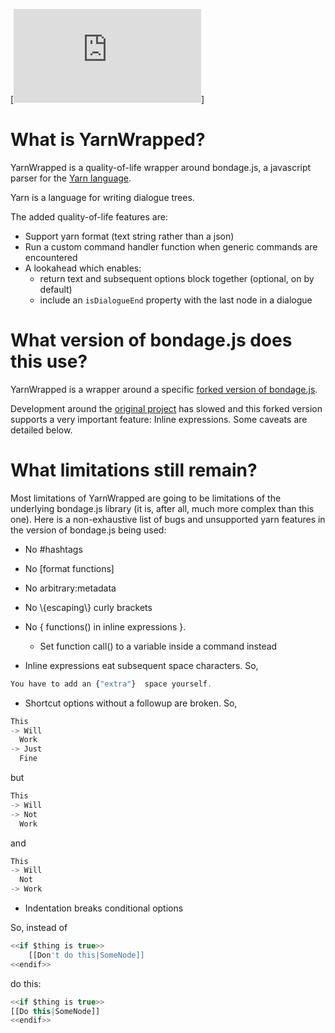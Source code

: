 [![Coverage Badge](https://img.shields.io/endpoint?url=https://gist.githubusercontent.com/<YourUsername>/<gist_id>/raw/<your-repo>__heads_main.json)]

# What is YarnWrapped?

YarnWrapped is a quality-of-life wrapper around bondage.js, a javascript parser for the [Yarn language](https://yarnspinner.dev/).

Yarn is a language for writing dialogue trees.

The added quality-of-life features are:
  - Support yarn format (text string rather than a json)
  - Run a custom command handler function when generic commands are encountered
  - A lookahead which enables:
    - return text and subsequent options block together (optional, on by default)
    - include an `isDialogueEnd` property with the last node in a dialogue


# What version of bondage.js does this use?

YarnWrapped is a wrapper around a specific [forked version of bondage.js](https://github.com/alforno/bondage.js).

Development around the [original project](https://github.com/hylyh/bondage.js) has slowed and this forked version supports a very important feature: Inline expressions. Some caveats are detailed below.


# What limitations still remain?

Most limitations of YarnWrapped are going to be limitations of the underlying bondage.js library (it is, after all, much more complex than this one). Here is a non-exhaustive list of bugs and unsupported yarn features in the version of bondage.js being used:

- No #hashtags
- No [format functions]
- No arbitrary:metadata
- No \\{escaping\\} curly brackets
- No { functions() in inline expressions }.
  - Set function call() to a variable inside a command instead  

- Inline expressions eat subsequent space characters. So,

```javascript
You have to add an {"extra"}  space yourself.
```

- Shortcut options without a followup are broken. So,

```javascript
This
-> Will
  Work
-> Just
  Fine
```
but

```javascript
This
-> Will
-> Not
  Work

```

and 

```javascript
This
-> Will
  Not
-> Work
```


- Indentation breaks conditional options

So, instead of
```javascript
<<if $thing is true>>
    [[Don't do this|SomeNode]]
<<endif>>
```

do this:

```javascript
<<if $thing is true>>
[[Do this|SomeNode]]
<<endif>>
```

